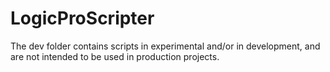 # LogicProScripter

The dev folder contains scripts in experimental and/or in development, and are not intended to be used in production projects.

